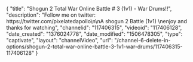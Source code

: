 {
    "title": "Shogun 2 Total War Online Battle # 3 (1v1) - War Drums!!",
    "description": "Follow me on twitter: https:\/\/twitter.com\/pixelatedapollo\n\nA shogun 2 Battle  (1v1) \nenjoy and thanks for watching",
    "channelid": "117406315",
    "videoid": "117406128",
    "date_created": "1376024778",
    "date_modified": "1506478305",
    "type": "captivate",
    "layout": "channelVideo",
    "url": "\/channel-6-delete-in-options\/shogun-2-total-war-online-battle-3-1v1-war-drums\/117406315-117406128"
}